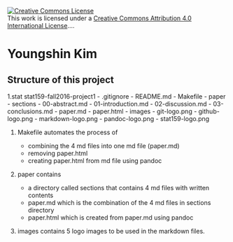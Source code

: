 <a rel="license" href="http://creativecommons.org/licenses/by/4.0/"><img alt="Creative Commons License" style="border-width:0" src="https://i.creativecommons.org/l/by/4.0/88x31.png" /></a><br />This work is licensed under a <a rel="license" href="http://creativecommons.org/licenses/by/4.0/">Creative Commons Attribution 4.0 International License</a>....

<h1>Youngshin Kim</h1>

<h2>Structure of this project</h2>

1.stat stat159-fall2016-project1
    - .gitignore
    - README.md
    - Makefile
    - paper
        - sections
            - 00-abstract.md
            - 01-introduction.md
            - 02-discussion.md
            - 03-conclusions.md
        - paper.md
        - paper.html
    - images
        - git-logo.png
        - github-logo.png
        - markdown-logo.png
        - pandoc-logo.png
        - stat159-logo.png

1. Makefile automates the process of 
	- combining the 4 md files into one md file (paper.md)
	- removing paper.html
	- creating paper.html from md file using pandoc

2. paper contains 
	- a directory called sections that contains 4 md files with written contents
	- paper.md which is the combination of the 4 md files in sections directory
	- paper.html which is created from paper.md using pandoc

3. images contains 5 logo images to be used in the markdown files.
